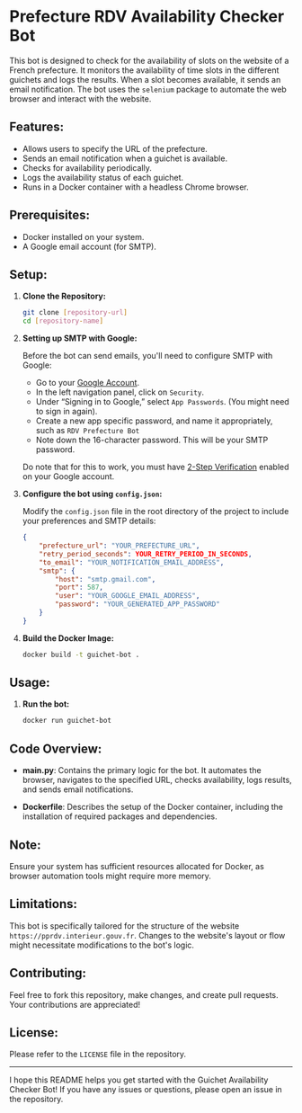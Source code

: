 # Prefecture RDV Availability Checker Bot

This bot is designed to check for the availability of slots on the website of a French prefecture. It monitors the availability of time slots in the different guichets and logs the results. When a slot becomes available, it sends an email notification. The bot uses the `selenium` package to automate the web browser and interact with the website.

## Features:

- Allows users to specify the URL of the prefecture.
- Sends an email notification when a guichet is available.
- Checks for availability periodically.
- Logs the availability status of each guichet.
- Runs in a Docker container with a headless Chrome browser.

## Prerequisites:

- Docker installed on your system.
- A Google email account (for SMTP).

## Setup:

1. **Clone the Repository:**
   ```bash
   git clone [repository-url]
   cd [repository-name]
   ```

2. **Setting up SMTP with Google:**
   
   Before the bot can send emails, you'll need to configure SMTP with Google:
   
   - Go to your [Google Account](https://myaccount.google.com/).
   - In the left navigation panel, click on `Security`.
   - Under “Signing in to Google,” select `App Passwords`. (You might need to sign in again).
   - Create a new app specific password, and name it appropriately, such as `RDV Prefecture Bot`
   - Note down the 16-character password. This will be your SMTP password.
   
   Do note that for this to work, you must have [2-Step Verification](https://www.google.com/landing/2step/) enabled on your Google account.

3. **Configure the bot using `config.json`:**
   
   Modify the `config.json` file in the root directory of the project to include your preferences and SMTP details:
   ```json
   {
       "prefecture_url": "YOUR_PREFECTURE_URL",
       "retry_period_seconds": YOUR_RETRY_PERIOD_IN_SECONDS,
       "to_email": "YOUR_NOTIFICATION_EMAIL_ADDRESS",
       "smtp": {
           "host": "smtp.gmail.com",
           "port": 587,
           "user": "YOUR_GOOGLE_EMAIL_ADDRESS",
           "password": "YOUR_GENERATED_APP_PASSWORD"
       }
   }
   ```

4. **Build the Docker Image:**
   ```bash
   docker build -t guichet-bot .
   ```

## Usage:

1. **Run the bot:**
   ```bash
   docker run guichet-bot
   ```

## Code Overview:

- **main.py**: Contains the primary logic for the bot. It automates the browser, navigates to the specified URL, checks availability, logs results, and sends email notifications.

- **Dockerfile**: Describes the setup of the Docker container, including the installation of required packages and dependencies.

## Note:

Ensure your system has sufficient resources allocated for Docker, as browser automation tools might require more memory.

## Limitations:

This bot is specifically tailored for the structure of the website `https://pprdv.interieur.gouv.fr`. Changes to the website's layout or flow might necessitate modifications to the bot's logic.

## Contributing:

Feel free to fork this repository, make changes, and create pull requests. Your contributions are appreciated!

## License:

Please refer to the `LICENSE` file in the repository.

---

I hope this README helps you get started with the Guichet Availability Checker Bot! If you have any issues or questions, please open an issue in the repository.